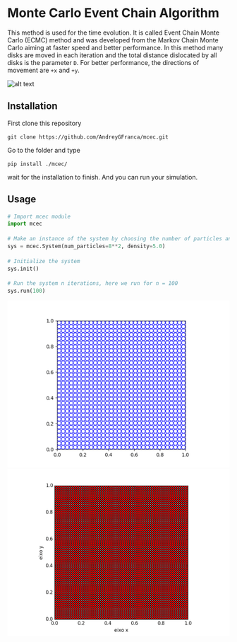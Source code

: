 # Monte Carlo Event Chain Algorithm
This method is used for the time evolution. It is called Event Chain Monte Carlo (ECMC) method and was developed from the Markov Chain Monte Carlo aiming at faster speed and better performance. In this method many disks are moved in each iteration and the total distance dislocated by all disks is the parameter `D`. For better performance, the directions of movement are `+x` and `+y`.


![alt text](/figures/fig2.gif "fig2.png")

## Installation
First clone this repository
```
git clone https://github.com/AndreyGFranca/mcec.git
```

Go to the folder and type
```
pip install ./mcec/
```

wait for the installation to finish. And you can run your simulation.


## Usage
```python
# Import mcec module
import mcec

# Make an instance of the system by choosing the number of particles and the density
sys = mcec.System(num_particles=8**2, density=5.0)

# Initialize the system
sys.init()

# Run the system n iterations, here we run for n = 100
sys.run(100)

```

![alt text](/figures/fig1.gif "Simulation 1")
![alt text](/figures/fig3.gif "Simulation 2")
